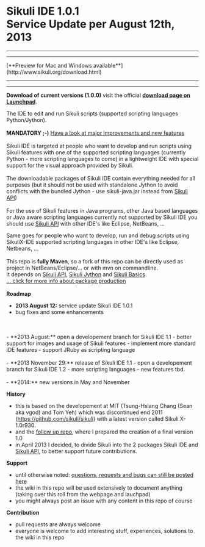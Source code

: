 Sikuli IDE 1.0.1<br />Service Update per August 12th, 2013
===========
<hr /><hr />
[**Preview for Mac and Windows available**](http://www.sikuli.org/download.html)
<hr /><hr />

**Download of current versions (1.0.0)** visit the official [**download page on Launchpad**](https://launchpad.net/sikuli/+download).<br />

The IDE to edit and run Sikuli scripts (supported scripting languages Python/Jython).
<br /><br />
**MANDATORY ;-)** [Have a look at major improvements and new features](https://github.com/RaiMan/SikuliX-IDE/wiki/Release-Notes-IDE)
<br /><br />
Sikuli IDE is targeted at people who want to develop and run scripts using Sikuli features with one of the supported scripting languages (currently Python - more scripting languages to come) in a lightweight IDE with special support for the visual approach provided by Sikuli.
<br /><br />
The downloadable packages of Sikuli IDE contain everything needed for all purposes (but it should not be used with standalone Jython to avoid conflicts with the bundled Jython - use sikuli-java.jar instead from [Sikuli API](https://github.com/RaiMan/SikuliX-API))
<br /><br />
For the use of Sikuli features in Java programs, other Java based languages or Java aware scripting languages currently not supported by Sikuli IDE you should use [Sikuli API](https://github.com/RaiMan/SikuliX-API) with other IDE's like Eclipse, NetBeans, ...

Same goes for people who want to develop, run and debug scripts using SikuliX-IDE supported scripting languages in other IDE's like Eclipse, Netbeans, ...
<br /><br />
This repo is **fully Maven**, so a fork of this repo can be directly used as project in NetBeans/Eclipse/... or with mvn on commandline. <br />
It depends on [Sikuli API](https://github.com/RaiMan/SikuliX-API), [Sikuli Jython](https://github.com/RaiMan/SikuliX-Jython) and [Sikuli Basics](https://github.com/RaiMan/SikuliX-Basics).<br />
[... click for more info about package production](https://github.com/RaiMan/SikuliX-IDE/wiki/Maven-support)
<br /><br />
**Roadmap**
 - **2013 August 12:** service update Sikuli IDE 1.0.1
  - bug fixes and some enhancements
<br />
<br />
 - **2013 August:** open a developement branch for Sikuli IDE 1.1
  - better support for images and usage of Sikuli features
  - implement more standard IDE features
  - support JRuby as scripting language
<br />
<br />
 - **2013 November 29:** release of Sikuli IDE 1.1
  - open a developement branch for Sikuli IDE 1.2
  - more scripting languages
  - new features tbd.
<br />
<br />
 - **2014:** new versions in May and November

**History**
 - this is based on the developement at MIT (Tsung-Hsiang Chang (Sean aka vgod) and Tom Yeh) which was discontinued end 2011 (https://github.com/sikuli/sikuli) with a latest version called Sikuli X-1.0r930.
 - and the [follow up repo](https://github.com/RaiMan/Sikuli12.11), where I prepared the creation of a final version 1.0
 - in April 2013 I decided, to divide Sikuli into the 2 packages Sikuli IDE and [Sikuli API](https://github.com/RaiMan/SikuliX-API), to better support future contributions.

**Support**
 - until otherwise noted: [questions, requests and bugs can still be posted here](https://answers.launchpad.net/sikuli)
 - the wiki in this repo will be used extensively to document anything (taking over this roll from the webpage and lauchpad)
 - you might always post an issue with any content in this repo of course

**Contribution**
 - pull requests are always welcome
 - everyone is welcome to add interesting stuff, experiences, solutions to the wiki in this repo
